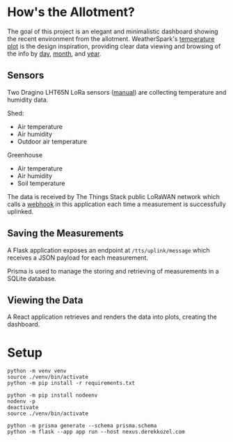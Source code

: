 # How's the Allotment?

The goal of this project is an elegant and minimalistic dashboard showing the recent environment from the allotment. WeatherSpark's [temperature plot](https://weatherspark.com/h/y/37834/2025/Historical-Weather-during-2025-in-Cardiff-United-Kingdom#Figures-Temperature) is the design inspiration, providing clear data viewing and browsing of the info by [day](https://weatherspark.com/h/d/37834/2024/6/26/Historical-Weather-on-Wednesday-June-26-2024-in-Cardiff-United-Kingdom#Figures-Temperature), [month](https://weatherspark.com/h/m/37834/2024/6/Historical-Weather-in-June-2024-in-Cardiff-United-Kingdom#Figures-Temperature), and [year](https://weatherspark.com/h/y/37834/2024/Historical-Weather-during-2024-in-Cardiff-United-Kingdom#Figures-Temperature).

## Sensors

Two Dragino LHT65N LoRa sensors ([manual](https://wiki.dragino.com/xwiki/bin/view/Main/User%20Manual%20for%20LoRaWAN%20End%20Nodes/LHT65N%20LoRaWAN%20Temperature%20%26%20Humidity%20Sensor%20Manual/#H4.13AutoSendNone-ACKmessages)) are collecting temperature and humidity data.

Shed:
 * Air temperature
 * Air humidity
 * Outdoor air temperature

Greenhouse
 * Air temperature
 * Air humidity
 * Soil temperature

The data is received by The Things Stack public LoRaWAN network which calls a [webhook](https://www.thethingsindustries.com/docs/integrations/webhooks/) in this application each time a measurement is successfully uplinked.

## Saving the Measurements

A Flask application exposes an endpoint at `/tts/uplink/message` which receives a JSON payload for each measurement.

Prisma is used to manage the storing and retrieving of measurements in a SQLite database.

## Viewing the Data

A React application retrieves and renders the data into plots, creating the dashboard.

# Setup

```
python -m venv venv
source ./venv/bin/activate
python -m pip install -r requirements.txt
```

```
python -m pip install nodeenv
nodenv -p
deactivate
source ./venv/bin/activate
```

```
python -m prisma generate --schema prisma.schema
python -m flask --app app run --host nexus.derekkozel.com
```